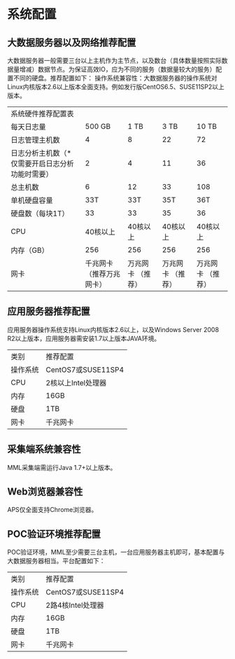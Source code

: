# 系统配置
## 大数据服务器以及网络推荐配置
大数据服务器一般需要三台以上主机作为主节点，以及数台（具体数量按照实际数据量增减）数据节点。为保证高效IO，应为不同的服务（数据量较大的服务）配置不同的硬盘。推荐配置如下：
操作系统兼容性：大数据服务器的操作系统对Linux内核版本2.6以上版本全面支持。例如发行版CentOS6.5、SUSE11SP2以上版本。
<table>
   <tr>
      <td colspan="5">系统硬件推荐配置表</td>
   </tr>
   <tr>
      <td>每天日志量</td>
      <td>500 GB</td>
      <td>1 TB</td>
      <td>3 TB</td>
      <td>10 TB</td>
   </tr>
   <tr>
      <td>日志管理主机数</td>
      <td>4</td>
      <td>8</td>
      <td>22</td>
      <td>72</td>
   </tr>
   <tr>
      <td>日志分析主机数（*仅需要开启日志分析功能时需要）</td>
      <td>2</td>
      <td>4</td>
      <td>11</td>
      <td>36</td>
   </tr>
   <tr>
      <td>总主机数</td>
      <td>6</td>
      <td>12</td>
      <td>33</td>
      <td>108</td>
   </tr>
   <tr>
      <td>单机硬盘容量</td>
      <td>33T</td>
      <td>33T</td>
      <td>35T</td>
      <td>36T</td>
   </tr>
   <tr>
      <td>硬盘数（每块1T）</td>
      <td>33</td>
      <td>33</td>
      <td>35</td>
      <td>36</td>
   </tr>
   <tr>
      <td>CPU</td>
      <td>40核以上</td>
      <td>40核以上</td>
      <td>40核以上</td>
      <td>40核以上</td>
   </tr>
   <tr>
      <td>内存（GB）</td>
      <td>256</td>
      <td>256</td>
      <td>256</td>
      <td>256</td>
   </tr>
   <tr>
      <td>网卡</td>
      <td>千兆网卡（推荐万兆网卡）</td>
      <td>万兆网卡 （推荐）</td>
      <td>万兆网卡 （推荐）</td>
      <td>万兆网卡 （推荐）</td>
   </tr>
</table>

## 应用服务器推荐配置
应用服务器操作系统支持Linux内核版本2.6以上，以及Windows Server 2008 R2以上版本，应用服务器需安装1.7以上版本JAVA环境。

<table>
   <tr>
      <td>类别</td>
      <td>推荐配置</td>
   </tr>
   <tr>
      <td>操作系统</td>
      <td>CentOS7或SUSE11SP4</td>
   </tr>
   <tr>
      <td>CPU</td>
      <td>2核以上Intel处理器</td>
   </tr>
   <tr>
      <td>内存</td>
      <td>16GB</td>
   </tr>
   <tr>
      <td>硬盘</td>
      <td>1TB</td>
   </tr>
   <tr>
      <td>网卡</td>
      <td>千兆网卡</td>
   </tr>
</table>

## 采集端系统兼容性
MML采集端需运行Java 1.7+以上版本。
## Web浏览器兼容性
APS仅全面支持Chrome浏览器。 
## POC验证环境推荐配置
POC验证环境，MML至少需要三台主机，一台应用服务器主机即可，基本配置与大数据服务器相当。平台配置如下：

<table>
   <tr>
      <td>类别</td>
      <td>推荐配置</td>
   </tr>
   <tr>
      <td>操作系统</td>
      <td>CentOS7或SUSE11SP4</td>
   </tr>
   <tr>
      <td>CPU</td>
      <td>2路4核Intel处理器</td>
   </tr>
   <tr>
      <td>内存</td>
      <td>16GB</td>
   </tr>
   <tr>
      <td>硬盘</td>
      <td>1TB</td>
   </tr>
   <tr>
      <td>网卡</td>
      <td>千兆网卡</td>
   </tr>
</table>